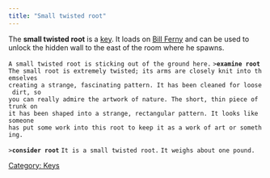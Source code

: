 ```yaml
---
title: "Small twisted root"
---
```


The **small twisted root** is a [key](key "wikilink"). It loads on [Bill
Ferny](Bill_Ferny "wikilink") and can be used to unlock the hidden wall
to the east of the room where he spawns.

`A small twisted root is sticking out of the ground here.`
`>`**`examine root`**
`The small root is extremely twisted; its arms are closely knit into themselves`
`creating a strange, fascinating pattern. It has been cleaned for loose dirt, so`
`you can really admire the artwork of nature. The short, thin piece of trunk on`
`it has been shaped into a strange, rectangular pattern. It looks like someone`
`has put some work into this root to keep it as a work of art or something.`

`>`**`consider root`**
`It is a small twisted root.`
`It weighs about one pound.`

[Category: Keys](Category:_Keys "wikilink")